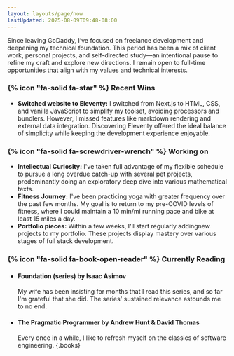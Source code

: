 ```yaml
---
layout: layouts/page/now
lastUpdated: 2025-08-09T09:48-08:00
---
```


Since leaving GoDaddy, I’ve focused on freelance development and deepening my technical foundation. This 
period has been a mix of client work, personal projects, and self-directed study—an intentional pause to 
refine my craft and explore new directions. I remain open to full-time opportunities that align with my 
values and technical interests.

### {% icon "fa-solid fa-star" %} Recent Wins

- **Switched website to Eleventy:** I switched from Next.js to HTML, CSS, and vanilla JavaScript to 
  simplify my toolset, avoiding processors and bundlers. However, I missed features like markdown 
  rendering and external data integration. Discovering Eleventy offered the ideal balance of simplicity 
  while keeping the development experience enjoyable.

### {% icon "fa-solid fa-screwdriver-wrench" %} Working on

- **Intellectual Curiosity:** I've taken full advantage of my flexible schedule to pursue a long overdue
  catch-up with several pet projects, predominantly doing an exploratory deep dive into various mathematical
  texts.
- **Fitness Journey:** I've been practicing yoga with greater frequency over the past few months. My
  goal is to return to my pre-COVID levels of fitness, where I could maintain a 10 min/mi running 
  pace and bike at least 15 miles a day. 
- **Portfolio pieces:** Within a few weeks, I'll start regularly addingnew projects to my portfolio.
  These projects display mastery over various stages of full stack development.

### {% icon "fa-solid fa-book-open-reader" %} Currently Reading

- #### **Foundation (series)** by Isaac Asimov

  My wife has been insisting for months that I read this series, and so far I'm grateful that 
  she did. The series' sustained relevance astounds me to no end.
- #### **The Pragmatic Programmer** by Andrew Hunt & David Thomas

  Every once in a while, I like to refresh myself on the classics of software engineering.
{.books}
